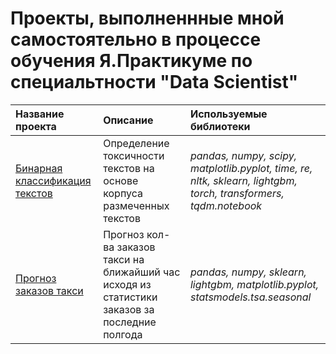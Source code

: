 # Проекты, выполненнные мной самостоятельно в процессе обучения Я.Практикуме по специальтности "Data Scientist"
| Название проекта | Описание | Используемые библиотеки | 
| :---------------------- | :---------------------- | :---------------------- |
| [Бинарная классификация текстов](text%20binary%20classification) | Определение токсичности текстов на основе корпуса размеченных текстов| *pandas, numpy, scipy, matplotlib.pyplot, time, re, nltk, sklearn, lightgbm, torch, transformers, tqdm.notebook* |
| [Прогноз заказов такси](forecasting%20taxi%20orders) | Прогноз кол-ва заказов такси на ближайший час исходя из статистики заказов за последние полгода| *pandas, numpy, sklearn, lightgbm, matplotlib.pyplot, statsmodels.tsa.seasonal* |

